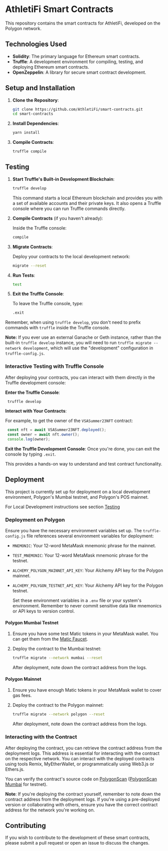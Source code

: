 # AthletiFi Smart Contracts

This repository contains the smart contracts for AthletiFi, developed on the Polygon network.

## Technologies Used

- **Solidity**: The primary language for Ethereum smart contracts.
- **Truffle**: A development environment for compiling, testing, and deploying Ethereum smart contracts.
- **OpenZeppelin**: A library for secure smart contract development.

## Setup and Installation

1. **Clone the Repository**:

   ```zsh
   git clone https://github.com/AthletiFi/smart-contracts.git
   cd smart-contracts
   ```

2. **Install Dependencies**:

   ```zsh
   yarn install
   ```

3. **Compile Contracts**:

   ```zsh
   truffle compile
   ```

## Testing

1. **Start Truffle's Built-in Development Blockchain**:

   ```zsh
   truffle develop
   ```

   This command starts a local Ethereum blockchain and provides you with a set of available accounts and their private keys. It also opens a Truffle console where you can run Truffle commands directly.

2. **Compile Contracts** (if you haven't already):

   Inside the Truffle console:

   ```zsh
   compile
   ```

3. **Migrate Contracts**:

   Deploy your contracts to the local development network:

   ```zsh
   migrate --reset
   ```

4. **Run Tests**:

   ```zsh
   test
   ```

5. **Exit the Truffle Console**:

   To leave the Truffle console, type:

   ```zsh
   .exit
   ```

Remember, when using `truffle develop`, you don't need to prefix commands with `truffle` inside the Truffle console.

**Note:** If you ever use an external Ganache or Geth instance, rather than the built-in `truffle develop` instance, you will need to run `truffle migrate --network development`, which will use the "development" configuration in `truffle-config.js`.

### Interactive Testing with Truffle Console

After deploying your contracts, you can interact with them directly in the Truffle development console:

**Enter the Truffle Console**:

  ```zsh
   truffle develop
  ```

**Interact with Your Contracts**:

   For example, to get the owner of the `VSASummer23NFT` contract:

  ```javascript
   const nft = await VSASummer23NFT.deployed();
   const owner = await nft.owner();
   console.log(owner);
  ```

**Exit the Truffle Development Console**:
   Once you're done, you can exit the console by typing `.exit`.

This provides a hands-on way to understand and test contract functionality.

## Deployment

This project is currently set up for deployment on a local development environment, Polygon's Mumbai testnet, and Polygon's POS mainnet.

For Local Development instructions see section [Testing](#testing)

### Deployment on Polygon

Ensure you have the necessary environment variables set up. The `truffle-config.js` file references several environment variables for deployment:

- `MNEMONIC`: Your 12-word MetaMask mnemonic phrase for the mainnet.
- `TEST_MNEMONIC`: Your 12-word MetaMask mnemonic phrase for the testnet.
- `ALCHEMY_POLYGON_MAINNET_API_KEY`: Your Alchemy API key for the Polygon mainnet.
- `ALCHEMY_POLYGON_TESTNET_API_KEY`: Your Alchemy API key for the Polygon testnet.

   Set these environment variables in a `.env` file or your system's environment. Remember to never commit sensitive data like mnemonics or API keys to version control.

#### Polygon Mumbai Testnet

1. Ensure you have some test Matic tokens in your MetaMask wallet. You can get them from the [Matic Faucet](https://faucet.matic.network/).

2. Deploy the contract to the Mumbai testnet:

   ```bash
   truffle migrate --network mumbai --reset
   ```

   After deployment, note down the contract address from the logs.

#### Polygon Mainnet

1. Ensure you have enough Matic tokens in your MetaMask wallet to cover gas fees.

2. Deploy the contract to the Polygon mainnet:

   ```bash
   truffle migrate --network polygon --reset
   ```

   After deployment, note down the contract address from the logs.

### Interacting with the Contract

After deploying the contract, you can retrieve the contract address from the deployment logs. This address is essential for interacting with the contract on the respective network. You can interact with the deployed contracts using tools Remix, MyEtherWallet, or programmatically using Web3.js or Ethers.js.

You can verify the contract's source code on [PolygonScan](https://polygonscan.com/) ([PolygonScan Mumbai](https://mumbai.polygonscan.com/) for testnet).

**Note**: If you're deploying the contract yourself, remember to note down the contract address from the deployment logs. If you're using a pre-deployed version or collaborating with others, ensure you have the correct contract address for the network you're working on.

## Contributing

If you wish to contribute to the development of these smart contracts, please submit a pull request or open an issue to discuss the changes.
